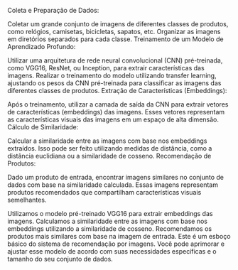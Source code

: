 Coleta e Preparação de Dados:

Coletar um grande conjunto de imagens de diferentes classes de produtos, como relógios, camisetas, bicicletas, sapatos, etc.
Organizar as imagens em diretórios separados para cada classe.
Treinamento de um Modelo de Aprendizado Profundo:

Utilizar uma arquitetura de rede neural convolucional (CNN) pré-treinada, como VGG16, ResNet, ou Inception, para extrair características das imagens.
Realizar o treinamento do modelo utilizando transfer learning, ajustando os pesos da CNN pré-treinada para classificar as imagens das diferentes classes de produtos.
Extração de Características (Embeddings):

Após o treinamento, utilizar a camada de saída da CNN para extrair vetores de características (embeddings) das imagens. Esses vetores representam as características visuais das imagens em um espaço de alta dimensão.
Cálculo de Similaridade:

Calcular a similaridade entre as imagens com base nos embeddings extraídos. Isso pode ser feito utilizando medidas de distância, como a distância euclidiana ou a similaridade de cosseno.
Recomendação de Produtos:

Dado um produto de entrada, encontrar imagens similares no conjunto de dados com base na similaridade calculada. Essas imagens representam produtos recomendados que compartilham características visuais semelhantes.

Utilizamos o modelo pré-treinado VGG16 para extrair embeddings das imagens.
Calculamos a similaridade entre as imagens com base nos embeddings utilizando a similaridade de cosseno.
Recomendamos os produtos mais similares com base na imagem de entrada.
Este é um esboço básico do sistema de recomendação por imagens. Você pode aprimorar e ajustar esse modelo de acordo com suas necessidades específicas e o tamanho do seu conjunto de dados.

